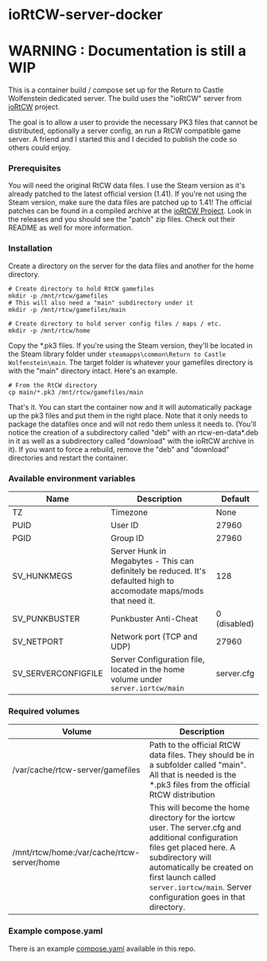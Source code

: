 # ioRtCW-server-docker

# **WARNING : Documentation is still a WIP**

This is a container build / compose set up for the Return to Castle Wolfenstein dedicated server. The build uses the "ioRtCW" server from [ioRtCW](https://github.com/iortcw/iortcw) project.

The goal is to allow a user to provide the necessary PK3 files that cannot be distributed, optionally a server config, an run a RtCW compatible game server. A friend and I started this and I decided to publish the code so others could enjoy.

### Prerequisites

You will need the original RtCW data files. I use the Steam version as it's already patched to the latest official version (1.41). If you're not using the Steam version, make sure the data files are patched up to 1.41! The official patches can be found in a compiled archive at the [ioRtCW Project](https://github.com/iortcw/iortcw). Look in the releases and you should see the "patch" zip files. Check out their README as well for more information.

### Installation

Create a directory on the server for the data files and another for the home directory.

```
# Create directory to hold RtCW gamefiles
mkdir -p /mnt/rtcw/gamefiles
# This will also need a "main" subdirectory under it
mkdir -p /mnt/rtcw/gamefiles/main

# Create directory to hold server config files / maps / etc.
mkdir -p /mnt/rtcw/home
```

Copy the *.pk3 files. If you're using the Steam version, they'll be located in the Steam library folder under ``steamapps\common\Return to Castle Wolfenstein\main``. The target folder is whatever your gamefiles directory is with the "main" directory intact. Here's an example.

```
# From the RtCW directory
cp main/*.pk3 /mnt/rtcw/gamefiles/main
```

That's it. You can start the container now and it will automatically package up the pk3 files and put them in the right place. Note that it only needs to package the datafiles once and will not redo them unless it needs to. (You'll notice the creation of a subdirectory called "deb" with an rtcw-en-data*.deb in it as well as a subdirectory called "download" with the ioRtCW archive in it). If you want to force a rebuild, remove the "deb" and "download" directories and restart the container.


### Available environment variables

| Name | Description | Default |
| --- | --- | --- |
| TZ | Timezone | None |
| PUID | User ID | 27960 |
| PGID | Group ID | 27960 |
| SV_HUNKMEGS | Server Hunk in Megabytes - This can definitely be reduced. It's defaulted high to accomodate maps/mods that need it. | 128 |
| SV_PUNKBUSTER | Punkbuster Anti-Cheat | 0 (disabled) |
| SV_NETPORT | Network port (TCP and UDP) | 27960 |
| SV_SERVERCONFIGFILE | Server Configuration file, located in the home volume under ``server.iortcw/main`` | server.cfg |

### Required volumes

| Volume | Description |
| --- | --- |
| /var/cache/rtcw-server/gamefiles | Path to the official RtCW data files. They should be in a subfolder called "main". All that is needed is the *.pk3 files from the official RtCW distribution |
| /mnt/rtcw/home:/var/cache/rtcw-server/home | This will become the home directory for the iortcw user. The server.cfg and additional configuration files get placed here. A subdirectory will automatically be created on first launch called ``server.iortcw/main``. Server configuration goes in that directory. |

### Example compose.yaml

There is an example [compose.yaml](compose.yaml) available in this repo.

